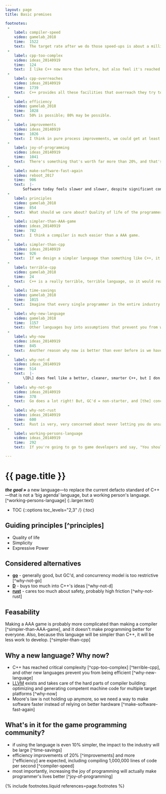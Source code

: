 ```yaml
---
layout: page
title: Basic premises

footnotes:
 -
    label: compiler-speed
    video: gamelab_2018
    time:  1522
    text:  The target rate after we do those speed-ups is about a million lines a second.
 -
    label: cpp-too-complex
    video: ideas_20140919
    time:  124
    text:  I like C++ now more than before, but also feel it's reached critical complexity, and its ship is done sailing.
 -
    label: cpp-overreaches
    video: ideas_20140919
    time:  1739
    text:  C++ provides all these facilities that overreach they try to get too far and get heavy and collapse in.
 -
    label: efficiency
    video: gamelab_2018
    time:  1028
    text:  50% is possible; 80% may be possible.
 -
    label: improvements
    video: ideas_20140919
    time:  1026
    text:  I think in pure process improvements, we could get at least 20%.
 -
    label: joy-of-programming
    video: ideas_20140919
    time:  1041
    text:  There's something that's worth far more than 20%, and that's the joy of programming.
 -
    label: make-software-fast-again
    video: reboot_2017
    time:  906
    text:  |-
        Software today feels slower and slower, despite significant continuous hardware advances for the last several decades ([_"andy giveth, and bill taketh away"_](https://en.wikipedia.org/wiki/Andy_and_Bill%27s_law)). But now, computers are not getting much faster.. will software stop getting slower? [We] need to dislodge ourselves [from the growth curve plateau] by...getting rid of some of the bottlenecks we have. So if our tools are constraining our productivity, and we do a good job of revising those tools, this might buy us more slope on one of these curves.
 -
    label: principles
    video: gamelab_2018
    time:  854
    text:  What should we care about? Quality of life of the programmer...simplicity...expressive power.
 -
    label: simpler-than-AAA-game
    video: ideas_20140919
    time:  782
    text:  I think a compiler is much easier than a AAA game.
 -
    label: simpler-than-cpp
    video: ideas_20140919
    time:  926
    text:  If we design a simpler language than something like C++, it's going to be a lot less work to make it happen.
 -
    label: terrible-cpp
    video: gamelab_2018
    time:  24
    text:  C++ is a really terrible, terrible language, so it would really help us to get off it as quickly as we can.
 -
    label: time-savings
    video: gamelab_2018
    time:  1015
    text:  Imagine that every single programmer in the entire industry saved 10% of their time.
 -
    label: why-new-language
    video: gamelab_2018
    time:  1157
    text:  Other languages buy into assumptions that prevent you from writing programs that run efficiently, are clear, and are brief, concise, and easy to understand.
 -
    label: why-now
    video: ideas_20140919
    time:  845
    text:  Another reason why now is better than ever before is we have this thing called LLVM, which is a compiler system that over the past several years has gotten really robust and into common use.
 -
    label: why-not-d
    video: ideas_20140919
    time:  514
    text:  |-
        \[D\] does feel like a better, cleaner, smarter C++, but I don't really want C++ ultimately.
 -
    label: why-not-go
    video: ideas_20140919
    time:  378
    text:  Go does a lot right! But, GC'd = non-starter, and [the] concurrency model probably won't work for us.
 -
    label: why-not-rust
    video: ideas_20140919
    time:  600
    text:  Rust is very, very concerned about never letting you do unsafe things to the point of being a big idea language. And because it's a big idea language, it creates a lot of friction.
 -
    label: working-persons-language
    video: ideas_20140919
    time:  292
    text:  If you're going to go to game developers and say, "You should switch to a new language.", it can't be a big agenda language. It has to be more like a working person's language that understands the kind of stuff we do every day.

---
```



# {{ page.title }}

**_the goal &raquo;_** a new language&mdash;to replace the current defacto standard of C++&mdash;that is not a &lsquo;big agenda&rsquo; language, but a working person's language. [^working-persons-language]
{:.larger.text}

- TOC
{::options toc_levels="2,3" /}
{:toc}

## Guiding principles [^principles]

- Quality of life
- Simplicity
- Expressive Power


## Considered alternatives

- **[go][go]** - generally good, but GC'd, and concurrency model is too restrictive [^why-not-go]
- **[D][d]** - buys too much into C++'s ideas [^why-not-d]
- **[rust][rust]** - cares too much about safety, probably high friction [^why-not-rust]


## Feasability

Making a AAA game is probably more complicated than making a compiler [^simpler-than-AAA-game], and it doesn't make programming better for everyone. Also, because this language will be simpler than C++, it will be less work to develop. [^simpler-than-cpp]


## Why a new language? Why now?

- C++ has reached critical complexity [^cpp-too-complex] [^terrible-cpp], and other new languages prevent you from being efficient [^why-new-language]
- [LLVM] exists and takes care of the hard parts of compiler building: optimizing and generating competent machine code for multiple target platforms [^why-now]
- Moore's law is not holding up anymore, so we need a way to make software faster instead of relying on better hardware [^make-software-fast-again]


## What's in it for the game programming community?

- if using the language is even 10% simpler, the impact to the industry will be large [^time-savings]
- efficiency improvements of 20% [^improvements] and more [^efficiency] are expected, including compiling 1,000,000 lines of code per second [^compiler-speed]
- most importantly, increasing the joy of programming will actually make programmer's lives better [^joy-of-programming]


{% include footnotes.liquid references=page.footnotes %}


[d]: https://dlang.org/ "The D programming language"
[go]: https://golang.org/ "The Go Programming Language"
[llvm]: https://llvm.org/ "The LLVM Compiler Infrastructure Project"
[rust]: https://www.rust-lang.org/en-US/ "The Rust programming language"
